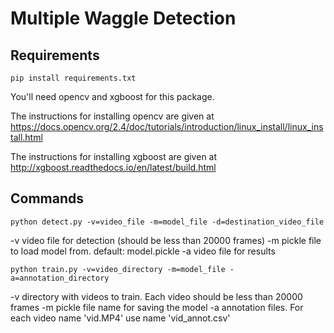 # Multiple Waggle Detection

## Requirements

```
pip install requirements.txt
```

You'll need opencv and xgboost for this package.

The instructions for installing opencv are given at <https://docs.opencv.org/2.4/doc/tutorials/introduction/linux_install/linux_install.html>

The instructions for installing xgboost are given at <http://xgboost.readthedocs.io/en/latest/build.html>

## Commands

```
python detect.py -v=video_file -m=model_file -d=destination_video_file
```
-v video file for detection (should be less than 20000 frames)
-m pickle file to load model from. default: model.pickle
-a video file for results


```
python train.py -v=video_directory -m=model_file -a=annotation_directory
```
-v directory with videos to train. Each video should be less than 20000 frames
-m pickle file name for saving the model
-a annotation files. For each video name 'vid.MP4' use name 'vid_annot.csv'
